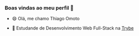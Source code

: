 ### Boas vindas ao meu perfil :wave:

- 😄 Olá, me chamo Thiago Omoto
  
- 🌱 Estudande de Desenvolvimento Web Full-Stack na [Trybe](https://www.betrybe.com/)

